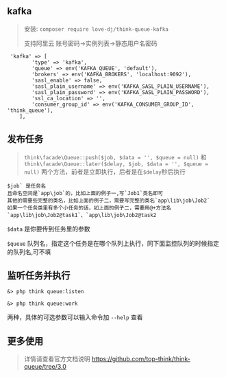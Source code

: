 ## kafka

> 安装: `composer require love-dj/think-queue-kafka`
>
> 支持阿里云 账号密码->实例列表->静态用户名密码

~~~
 'kafka' => [
        'type' => 'kafka',
        'queue' => env('KAFKA_QUEUE', 'default'),
        'brokers' => env('KAFKA_BROKERS', 'localhost:9092'),
        'sasl_enable' => false,
        'sasl_plain_username' => env('KAFKA_SASL_PLAIN_USERNAME'),
        'sasl_plain_password' => env('KAFKA_SASL_PLAIN_PASSWORD'),
        'ssl_ca_location' => '',
        'consumer_group_id' => env('KAFKA_CONSUMER_GROUP_ID', 'think_queue'),
    ],

~~~

## 发布任务

> `think\facade\Queue::push($job, $data = '', $queue = null)`
> 和 `think\facade\Queue::later($delay, $job, $data = '', $queue = null)` 两个方法，前者是立即执行，后者是在`$delay`秒后执行

```
$job` 是任务名
且命名空间是`app\job`的，比如上面的例子一,写`Job1`类名即可
其他的需要些完整的类名，比如上面的例子二，需要写完整的类名`app\lib\job\Job2`
如果一个任务类里有多个小任务的话，如上面的例子二，需要用@+方法名`app\lib\job\Job2@task1`、`app\lib\job\Job2@task2
```

`$data` 是你要传到任务里的参数

`$queue` 队列名，指定这个任务是在哪个队列上执行，同下面监控队列的时候指定的队列名,可不填

## 监听任务并执行

```
&> php think queue:listen

&> php think queue:work
```

两种，具体的可选参数可以输入命令加 `--help` 查看

## 更多使用

> 详情请查看官方文档说明 https://github.com/top-think/think-queue/tree/3.0

